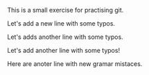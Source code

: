 This is a small exercise for practising git.

Let's add a new line with some typos.

Let's adds another line with some typos.

Let's add another line with some typos!

Here are anoter line with new gramar mistaces.

